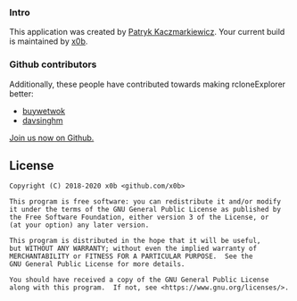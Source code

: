 ### Intro
This application was created by [Patryk Kaczmarkiewicz](https://github.com/kaczmarkiewiczp). Your current build is maintained by [x0b](https://github.com/x0b).

### Github contributors
Additionally, these people have contributed towards making rcloneExplorer better:

* [buywetwok](https://github.com/buywetwok)
* [davsinghm](https://github.com/davsinghm)

[Join us now on Github.](https://github.com/x0b/rcloneExplorer)

## License
    
    Copyright (C) 2018-2020 x0b <github.com/x0b>

    This program is free software: you can redistribute it and/or modify
    it under the terms of the GNU General Public License as published by
    the Free Software Foundation, either version 3 of the License, or
    (at your option) any later version.

    This program is distributed in the hope that it will be useful,
    but WITHOUT ANY WARRANTY; without even the implied warranty of
    MERCHANTABILITY or FITNESS FOR A PARTICULAR PURPOSE.  See the
    GNU General Public License for more details.

    You should have received a copy of the GNU General Public License
    along with this program.  If not, see <https://www.gnu.org/licenses/>.
